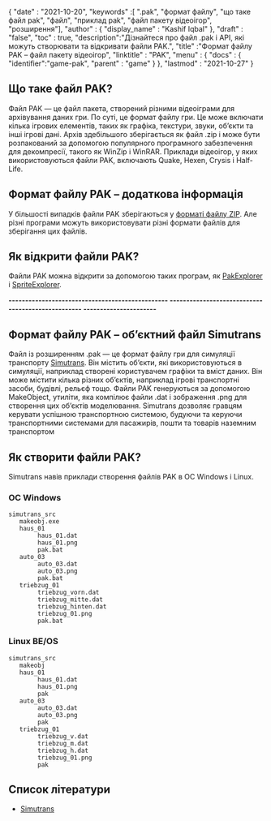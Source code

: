 {
  "date" : "2021-10-20",
  "keywords" :[ ".pak", "формат файлу", "що таке файл pak", "файл", "приклад pak", "файл пакету відеоігор", "розширення"],
  "author" : {
    "display_name" : "Kashif Iqbal"
},
  "draft" : "false",
  "toc" : true,
  "description":"Дізнайтеся про файл .pak і API, які можуть створювати та відкривати файли PAK.",
  "title" :"Формат файлу PAK – файл пакету відеоігор",
  "linktitle" : "PAK",
  "menu" : {
    "docs" : {
      "identifier":"game-pak",
      "parent" : "game"
}
},
  "lastmod" : "2021-10-27"
}

## Що таке файл PAK?

Файл PAK — це файл пакета, створений різними відеоіграми для архівування даних гри. По суті, це формат файлу гри. Це може включати кілька ігрових елементів, таких як графіка, текстури, звуки, об’єкти та інші ігрові дані. Архів здебільшого зберігається як файл .zip і може бути розпакований за допомогою популярного програмного забезпечення для декомпресії, такого як WinZip і WinRAR. Приклади відеоігор, у яких використовуються файли PAK, включають Quake, Hexen, Crysis і Half-Life.

## Формат файлу PAK – додаткова інформація

У більшості випадків файли PAK зберігаються у [форматі файлу ZIP](/uk/compression/zip/). Але різні програми можуть використовувати різні формати файлів для зберігання цих файлів.


## Як відкрити файли PAK?

Файли PAK можна відкрити за допомогою таких програм, як [PakExplorer](https://www.quaketerminus.com/tools.shtml) і [SpriteExplorer](http://www.slackiller.com/hlprograms.htm).

**------------------------------------------------ -------------------------------------------------- ----------------------**

## Формат файлу PAK – об’єктний файл Simutrans

Файл із розширенням .pak — це формат файлу гри для симуляції транспорту [Simutrans](https://www.simutrans.com/en/). Він містить об’єкти, які використовуються в симуляції, наприклад створені користувачем графіки та вміст даних. Він може містити кілька різних об’єктів, наприклад ігрові транспортні засоби, будівлі, рельєф тощо. Файли PAK генеруються за допомогою MakeObject, утиліти, яка компілює файли .dat і зображення .png для створення цих об’єктів моделювання. Simutrans дозволяє гравцям керувати успішною транспортною системою, будуючи та керуючи транспортними системами для пасажирів, пошти та товарів наземним транспортом

## Як створити файли PAK?

Simutrans навів приклади створення файлів PAK в ОС Windows і Linux.

### ОС Windows

```
simutrans_src
   makeobj.exe
   haus_01
        haus_01.dat
        haus_01.png
        pak.bat
   auto_03
        auto_03.dat
        auto_03.png
        pak.bat
   triebzug_01
        triebzug_vorn.dat
        triebzug_mitte.dat
        triebzug_hinten.dat
        triebzug_01.png
        pak.bat
```
### Linux BE/OS

```
simutrans_src
   makeobj
   haus_01
        haus_01.dat
        haus_01.png
        pak
   auto_03
        auto_03.dat
        auto_03.png
        pak
   triebzug_01
        triebzug_v.dat
        triebzug_m.dat
        triebzug_h.dat
        triebzug_01.png
        pak
```

## Список літератури

* [Simutrans](https://en.wikipedia.org/wiki/Simutrans)